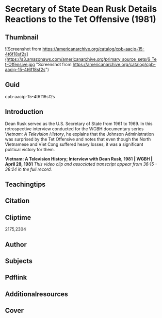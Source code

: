 # Secretary of State Dean Rusk Details Reactions to the Tet Offensive (1981)

## Thumbnail

![Screenshot from https://americanarchive.org/catalog/cpb-aacip-15-4t6f18sf2s](https://s3.amazonaws.com/americanarchive.org/primary_source_sets/6_Tet-Offensive.jpg "Screenshot from https://americanarchive.org/catalog/cpb-aacip-15-4t6f18sf2s")


## Guid
cpb-aacip-15-4t6f18sf2s

## Introduction

Dean Rusk served as the U.S. Secretary of State from 1961 to 1969. In this retrospective interview conducted for the WGBH documentary series *Vietnam: A Television History*, he explains that the Johnson Administration was surprised by the Tet Offensive and notes that even though the North Vietnamese and Viet Cong suffered heavy losses, it was a significant political victory for them. 

<b>Vietnam: A Television History; Interview with Dean Rusk, 1981</b>
<b>| WGBH | April 28, 1981</b>
<i>This video clip and associated transcript appear from 36:15 - 38:24 in the full record.</i>

## Teachingtips

## Citation

## Cliptime

2175,2304

## Author
## Subjects
## Pdflink
## Additionalresources
## Cover
